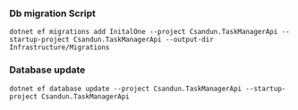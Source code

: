 ﻿### Db migration Script

```dotnet ef migrations add InitalOne --project Csandun.TaskManagerApi --startup-project Csandun.TaskManagerApi --output-dir Infrastructure/Migrations```

### Database update

```dotnet ef database update --project Csandun.TaskManagerApi --startup-project Csandun.TaskManagerApi```